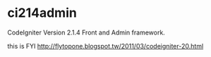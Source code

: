 ci214admin
==========

CodeIgniter Version 2.1.4 Front and Admin framework.

this is FYI http://flytopone.blogspot.tw/2011/03/codeigniter-20.html 

